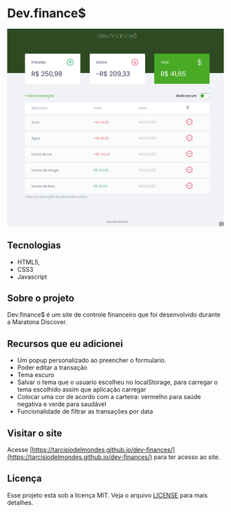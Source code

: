 # Dev.finance$

![Imagem do site Dev.finance](https://raw.githubusercontent.com/tarcisiodelmondes/dev-finances/master/screenshots/main.png)

## Tecnologias

- HTML5,
- CSS3
- Javascript

## Sobre o projeto

Dev.finance$ é um site de controle financeiro que foi desenvolvido durante a Maratona Discover.

## Recursos que eu adicionei

- Um popup personalizado ao preencher o formulario.
- Poder editar a transação
- Tema escuro
- Salvar o tema que o usuario escolheu no localStorage, para carregar o tema escolhido
  assim que aplicação carregar
- Colocar uma cor de acordo com a carteira: vermelho para saúde negativa e verde para saudável
- Funcionalidade de filtrar as transações por data

## Visitar o site

Acesse [https://tarcisiodelmondes.github.io/dev-finances/](https://tarcisiodelmondes.github.io/dev-finances/) para ter acesso ao site.

## Licença

Esse projeto está sob a licença MIT. Veja o arquivo [LICENSE](https://github.com/tarcisiodelmondes/dev-finances/blob/master/LICENSE) para mais detalhes.
